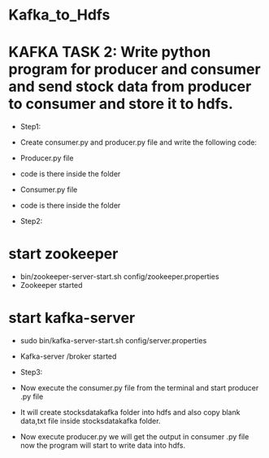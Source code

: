 # Kafka_to_Hdfs
# KAFKA TASK 2: Write python program for producer and consumer and send stock data from producer to consumer and store it to hdfs.

* Step1:
* Create consumer.py and producer.py file and write the following code:

* Producer.py file
*  code is there inside the folder

* Consumer.py file
* code is there inside the folder

* Step2:
# start zookeeper
* bin/zookeeper-server-start.sh config/zookeeper.properties 
* Zookeeper started

# start kafka-server
* sudo bin/kafka-server-start.sh config/server.properties 
* Kafka-server /broker started


* Step3:
* Now execute the consumer.py file from the terminal and start producer .py file 
* It will create stocksdatakafka folder into hdfs and also copy blank data,txt file inside stocksdatakafka folder.
* Now execute producer.py we will get the output in consumer .py file now the program will start to write data into hdfs.

